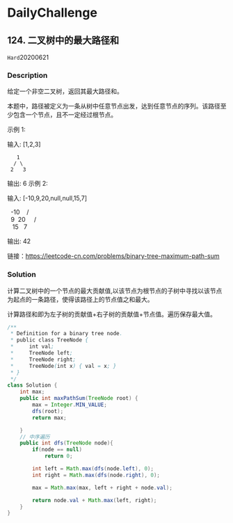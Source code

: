 # DailyChallenge

## 124. 二叉树中的最大路径和

`Hard`20200621

### Description

给定一个非空二叉树，返回其最大路径和。

本题中，路径被定义为一条从树中任意节点出发，达到任意节点的序列。该路径至少包含一个节点，且不一定经过根节点。

示例 1:

输入: [1,2,3]

       1
      / \
     2   3

输出: 6
示例 2:

输入: [-10,9,20,null,null,15,7]

   -10
   / \
  9  20
    /  \
   15   7

输出: 42

链接：<https://leetcode-cn.com/problems/binary-tree-maximum-path-sum>

### Solution

计算二叉树中的一个节点的最大贡献值,以该节点为根节点的子树中寻找以该节点为起点的一条路径，使得该路径上的节点值之和最大。

计算路径和即为左子树的贡献值+右子树的贡献值+节点值。遍历保存最大值。

```java
/**
 * Definition for a binary tree node.
 * public class TreeNode {
 *     int val;
 *     TreeNode left;
 *     TreeNode right;
 *     TreeNode(int x) { val = x; }
 * }
 */
class Solution {
    int max;
    public int maxPathSum(TreeNode root) {
        max = Integer.MIN_VALUE;
        dfs(root);
        return max;

    }
    // 中序遍历
    public int dfs(TreeNode node){
        if(node == null)
            return 0;

        int left = Math.max(dfs(node.left), 0);
        int right = Math.max(dfs(node.right), 0);

        max = Math.max(max, left + right + node.val);

        return node.val + Math.max(left, right);
    }
}
```
